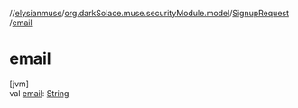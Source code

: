 //[elysianmuse](../../../index.md)/[org.darkSolace.muse.securityModule.model](../index.md)/[SignupRequest](index.md)
/[email](email.md)

# email

[jvm]\
val [email](email.md): [String](https://kotlinlang.org/api/latest/jvm/stdlib/kotlin/-string/index.html)
